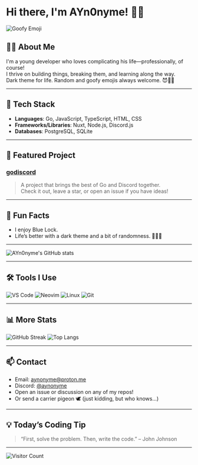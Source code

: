 # Hi there, I'm AYn0nyme! 👋🌚

![Goofy Emoji](https://emojicdn.elk.sh/🥸)

## 👨‍💻 About Me

I'm a young developer who loves complicating his life—professionally, of course!  
I thrive on building things, breaking them, and learning along the way.  
Dark theme for life. Random and goofy emojis always welcome. 😈🦄🤓

---

## 🚀 Tech Stack

- **Languages**: Go, JavaScript, TypeScript, HTML, CSS  
- **Frameworks/Libraries**: Nuxt, Node.js, Discord.js  
- **Databases**: PostgreSQL, SQLite

---

## 🌟 Featured Project

### [godiscord](https://github.com/AYn0nyme/Godiscord)
> A project that brings the best of Go and Discord together.  
Check it out, leave a star, or open an issue if you have ideas!

---

## 💙 Fun Facts

- I enjoy Blue Lock.
- Life’s better with a dark theme and a bit of randomness. 🤪🥸🦖

---

![AYn0nyme's GitHub stats](https://github-readme-stats.vercel.app/api?username=AYn0nyme&show_icons=true&theme=tokyonight)

---

## 🛠️ Tools I Use

![VS Code](https://img.shields.io/badge/Editor-VS%20Code-007ACC?style=flat-square&logo=visualstudiocode&logoColor=white)
![Neovim](https://img.shields.io/badge/Editor-Neovim-57A143?style=flat-square&logo=neovim&logoColor=white)
![Linux](https://img.shields.io/badge/OS-Linux-FCC624?style=flat-square&logo=linux&logoColor=black)
![Git](https://img.shields.io/badge/Tool-Git-F05032?style=flat-square&logo=git&logoColor=white)

---

## 📊 More Stats

![GitHub Streak](https://streak-stats.demolab.com?user=AYn0nyme&theme=tokyonight&hide_border=true)
![Top Langs](https://github-readme-stats.vercel.app/api/top-langs/?username=AYn0nyme&layout=compact&theme=tokyonight)

---

## 📫 Contact

- Email: [aynonyme@proton.me](mailto:aynonyme@proton.me)
- Discord: [@aynonyme](https://discord.com/users/943580965446512661)
- Open an issue or discussion on any of my repos!
- Or send a carrier pigeon 🕊️ (just kidding, but who knows...)

---

## 💡 Today’s Coding Tip

> “First, solve the problem. Then, write the code.” – John Johnson

---

![Visitor Count](https://komarev.com/ghpvc/?username=AYn0nyme&label=Profile%20views&color=0e75b6&style=flat)
